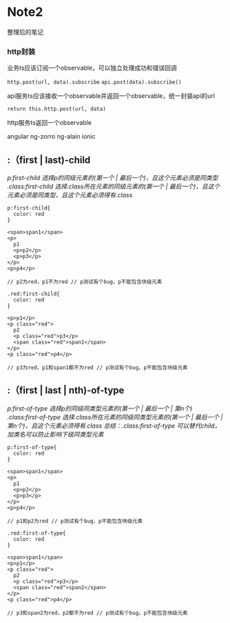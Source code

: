 # Note2
整理后的笔记


### http封装

业务ts应该订阅一个observable，可以独立处理成功和错误回调

``http.post(url, data).subscribe``
``api.post(data).subscribe()``

api服务ts应该接收一个observable并返回一个observable，统一封装api的url

``return this.http.post(url, data)``

http服务ts返回一个observable


angular ng-zorro ng-alain ionic


## :（first | last)-child

*p:first-child 选择p的同级元素的(第一个 | 最后一个)，且这个元素必须是同类型*
*.class:first-child 选择.class所在元素的同级元素的(第一个 | 最后一个)，且这个元素必须是同类型，且这个元素必须得有.class*

```
p:first-child{
  color: red
}

<span>span1</span>
<p>
  p1
  <p>p2</p>
  <p>p3</p>
</p>
<p>p4</p>

// p2为red，p1不为red // p测试有个bug，p不能包含块级元素
```

```
.red:first-child{
  color: red
}

<p>p1</p>
<p class="red">
  p2
  <p class="red">p3</p>
  <span class="red">span1</span>
</p>
<p class="red">p4</p>

// p3为red，p1和span1都不为red // p测试有个bug，p不能包含块级元素
```


## :（first | last | nth)-of-type

*p:first-of-type 选择p的同级同类型元素的(第一个 | 最后一个 | 第n个)*
*.class:first-of-type 选择.class所在元素的同级同类型元素的(第一个 | 最后一个 | 第n个)，且这个元素必须得有.class*
*总结：.class:first-of-type 可以替代child，加类名可以防止影响下级同类型元素*

```
p:first-of-type{
  color: red
}

<span>span1</span>
<p>
  p1
  <p>p2</p>
  <p>p3</p>
</p>
<p>p4</p>

// p1和p2为red // p测试有个bug，p不能包含块级元素
```

```
.red:first-of-type{
  color: red
}

<span>span1</span>
<p>p1</p>
<p class="red">
  p2
  <p class="red">p3</p>
  <span class="red">span2</span>
</p>
<p class="red">p4</p>

// p3和span2为red，p2都不为red // p测试有个bug，p不能包含块级元素
```


